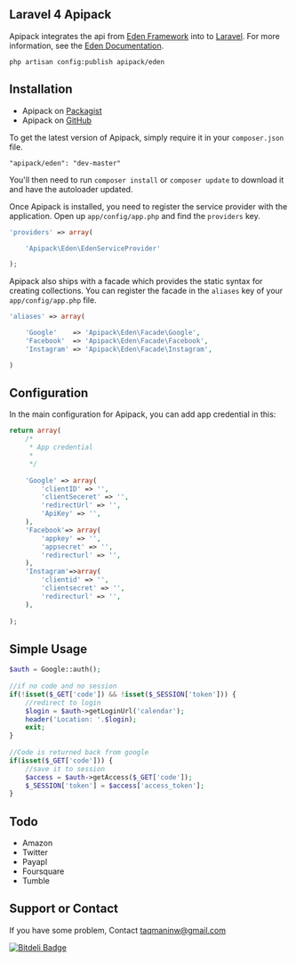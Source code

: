 ## Laravel 4 Apipack

Apipack integrates the api from [Eden Framework](http://www.eden-php.com) into to [Laravel](http://laravel.com).
For more information, see the [Eden Documentation](http://www.eden-php.com/documentation).
~~~
php artisan config:publish apipack/eden
~~~

## Installation

* Apipack on [Packagist](https://packagist.org/packages/apipack/eden)
* Apipack on [GitHub](https://github.com/taqmaninw/laravel-4-apipack)

To get the latest version of Apipack, simply require it in your `composer.json` file.

~~~
"apipack/eden": "dev-master"
~~~

You'll then need to run `composer install` or `composer update` to download it and have the autoloader updated.

Once Apipack is installed, you need to register the service provider with the application. Open up `app/config/app.php` and find the `providers` key.
~~~php
'providers' => array(

    'Apipack\Eden\EdenServiceProvider'

);
~~~

Apipack also ships with a facade which provides the static syntax for creating collections. You can register the facade in the `aliases` key of your `app/config/app.php` file.
~~~php
'aliases' => array(

    'Google'    => 'Apipack\Eden\Facade\Google',
    'Facebook'  => 'Apipack\Eden\Facade\Facebook',
    'Instagram' => 'Apipack\Eden\Facade\Instagram',

)
~~~

## Configuration

In the main configuration for Apipack, you can add app credential in this:
~~~php
return array(
    /*
     * App credential 
     *
     */
    
    'Google' => array(
        'clientID' => '',
        'clientSeceret' => '',
        'redirectUrl' => '',
        'ApiKey' => '',
    ),
    'Facebook'=> array(
        'appkey' => '',
        'appsecret' => '',
        'redirecturl' => '',
    ),
    'Instagram'=>array(
        'clientid' => '',
        'clientsecret' => '',
        'redirecturl' => '',
    ),
    
);
~~~

## Simple Usage

~~~php
$auth = Google::auth();
 
//if no code and no session
if(!isset($_GET['code']) && !isset($_SESSION['token'])) {
    //redirect to login
    $login = $auth->getLoginUrl('calendar');
    header('Location: '.$login);
    exit;
}
 
//Code is returned back from google
if(isset($_GET['code'])) {
    //save it to session
    $access = $auth->getAccess($_GET['code']);
    $_SESSION['token'] = $access['access_token'];
}
~~~

## Todo
   - Amazon
   - Twitter
   - Payapl
   - Foursquare
   - Tumble

## Support or Contact

If you have some problem, Contact taqmaninw@gmail.com


[![Bitdeli Badge](https://d2weczhvl823v0.cloudfront.net/taqmaninw/laravel-4-apipack/trend.png)](https://bitdeli.com/free "Bitdeli Badge")

